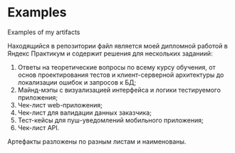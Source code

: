# Examples
Examples of my artifacts

Находящийся в репозитории файл является моей дипломной работой в Яндекс Практикум и содержит решения для нескольких заданиий:
  1. Ответы на теоретические вопросы по всему курсу обучения, от основ проектирования тестов и клиент-серверной архитектуры до локализации ошибок и запросов к БД;
  2. Майнд-мэпы с визуализацией интерфейса и логики тестируемого приложения;
  3. Чек-лист web-приложения;
  4. Чек-лист для валидации данных заказчика;
  5. Тест-кейсы для пуш-уведомлений мобильного приложения;
  6. Чек-лист API.
  
  Артефакты разложены по разным листам и наименованы.
